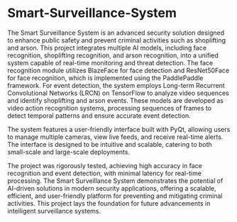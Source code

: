 # Smart-Surveillance-System
The Smart Surveillance System is an advanced security solution designed to enhance public safety and prevent criminal activities such as shoplifting and arson. This project integrates multiple AI models, including face recognition, shoplifting recognition, and arson recognition, into a unified system capable of real-time monitoring and threat detection. The face recognition module utilizes BlazeFace for face detection and ResNet50Face for face recognition, which is implemented using the PaddlePaddle framework. For event detection, the system employs Long-term Recurrent Convolutional Networks (LRCN) on TensorFlow to analyze video sequences and identify shoplifting and arson events. These models are developed as video action recognition systems, processing sequences of frames to detect temporal patterns and ensure accurate event detection.  

The system features a user-friendly interface built with PyQt, allowing users to manage multiple cameras, view live feeds, and receive real-time alerts. The interface is designed to be intuitive and scalable, catering to both small-scale and large-scale deployments.  

The project was rigorously tested, achieving high accuracy in face recognition and event detection, with minimal latency for real-time processing. The Smart Surveillance System demonstrates the potential of AI-driven solutions in modern security applications, offering a scalable, efficient, and user-friendly platform for preventing and mitigating criminal activities. This project lays the foundation for future advancements in intelligent surveillance systems.
